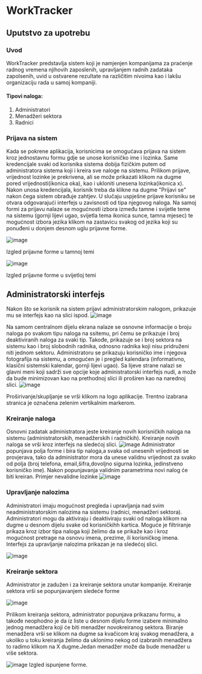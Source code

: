 # WorkTracker

## Uputstvo za upotrebu

### Uvod
WorkTracker predstavlja sistem koji je namjenjen kompanijama za praćenje radnog vremena njihovih zaposlenih, upravljanjem radnih zadataka zapolsenih, uvid u ostvarene rezultate na različitim nivoima kao i lakšu organizaciju rada u samoj kompaniji.

#### Tipovi naloga:
1. Administratori
2. Menadžeri sektora
3. Radnici

### Prijava na sistem
Kada se pokrene aplikacija, korisnicima se omogućava prijava na sistem kroz jednostavnu formu gdje se unose korisničko ime i lozinka. Same kredencijale svaki od korisnika sistema dobija fizičkim putem od administratora sistema koji i kreira sve naloge na sistemu. Prilikom prijave, vrijednost lozinke je prekrivena, ali se može prikazati klikom na dugme pored vrijednosti(ikonica oka), kao i ukloniti unesena lozinka(ikonica x). Nakon unosa kredencijala, korisnik treba da klikne na dugme "Prijavi se" nakon čega sistem obrađuje zahtjev. U slučaju uspješne prijave korisniku se otvara odgovarajući interfejs u zavisnosti od tipa njegovog naloga.
Na samoj formi za prijavu nalaze se mogućnosti izbora između tamne i svijetle teme na sistemu (gornji lijevi ugao, svijetla tema ikonica sunce, tamna mjesec) te mogućnost izbora jezika klikom na zastavicu svakog od jezika koji su ponuđeni u donjem desnom uglu prijavne forme.


![image](https://github.com/user-attachments/assets/3b880539-22c8-4d74-b525-89dbdda9e635)

Izgled prijavne forme u tamnoj temi

![image](https://github.com/user-attachments/assets/7c22a5e6-055b-462d-bac6-4c6620749144)


Izgled prijavne forme u svijetloj temi

## Administratorski interfejs
Nakon što se korisnik na sistem prijavi administratorskim nalogom, prikazuje mu se interfejs kao na slici ispod.
![image](https://github.com/user-attachments/assets/71dbe191-5593-4785-8357-586ef61a2198)

Na samom centralnom dijelu ekrana nalaze se osnovne informacije o broju naloga po svakom tipu naloga na ssitemu, pri čemu se prikazuje i broj deaktiviranih naloga za svaki tip. Takođe, prikazuje se i broj sektora na sistemu kao i broj slobodnih radnika, odnosno radnika koji nisu pridruženi niti jednom sektoru. Administratoru se prikazuju korisničko ime i njegova fotografija na sistemu, a omogućen je i pregled kalendara (informativno, klasični sistemski kalendar, gornji lijevi ugao).
Sa lijeve strane nalazi se glavni meni koji sadrži sve opcije koje administratorski interfejs nudi, a može da bude minimizovan kao na prethodnoj slici ili proširen kao na narednoj slici.
![image](https://github.com/user-attachments/assets/2c573907-3808-4d6e-b23f-b81a53abd6c3)

Proširivanje/skupljanje se vrši klikom na logo aplikacije. Trentno izabrana stranica je označena zelenim vertikalnim markerom.
### Kreiranje naloga

Osnovni zadatak administratora jeste kreiranje novih korisničkih naloga na sistemu (administratorskih, menadžerskih i radničkih). Kreiranje novih naloga se vrši kroz interfejs na sledećoj slici.
![image](https://github.com/user-attachments/assets/02512a66-3042-40d9-a6d5-f8e9efc10303)
Administrator popunjava polja forme i bira tip naloga,a svaka od unesenih vrijednosti se provjerava, tako da administrator mora da unese validnu vrijednost za svako od polja (broj telefona, email,šifra,dovoljno sigurna lozinka, jedinstveno korisničko ime). Nakon popunjavanja validnim parametrima novi nalog će biti kreiran. Primjer nevalidne lozinke
![image](https://github.com/user-attachments/assets/fd589406-41e7-4f53-9c52-3fbe4cacbfcc)

### Upravljanje nalozima

Administratori imaju mogućnost pregleda i upravljanja nad svim neadministratorskim nalozima na sistemu (radnici, menadžeri sektora). Administratori mogu da aktiviraju i deaktiviraju svaki od naloga klikom na dugme u desnom dijelu svake od korisničkihh kartica. Moguće je filtriranje prikaza kroz izbor tipa naloga koji želimo da se prikaže kao i kroz mogućnost pretrage na osnovu imena, prezime, ili korisničkog imena. Interfejs za upravljanje nalozima prikazan je na sledećoj slici.

![image](https://github.com/user-attachments/assets/68b87899-9c8a-471e-885b-5a5642d50187)

### Kreiranje sektora

Administrator je zadužen i za kreiranje sektora unutar kompanije. Kreiranje sektora vrši se popunjavanjem sledeće forme

![image](https://github.com/user-attachments/assets/135e4b9f-1b3c-43c2-b4d6-287f76297176)

Prilikom kreiranja sektora, administrator popunjava prikazanu formu, a takođe neophodno je da iz liste u desnom dijelu forme izabere minimalno jednog menadžera koji će biti menadžer novokreiranog sektora. Biranje menadžera vrši se klikom na dugme sa kvačicom kraj svakog menadžera, a ukoliko u toku kreiranja želimo da uklonimo nekog od izabranih menadžera to radimo klikom na X dugme.Jedan menadžer može da bude menadžer u više sektora.

![image](https://github.com/user-attachments/assets/d3f9cf4c-f9fa-430c-8530-55c6b7666776)
Izgled ispunjene forme.












